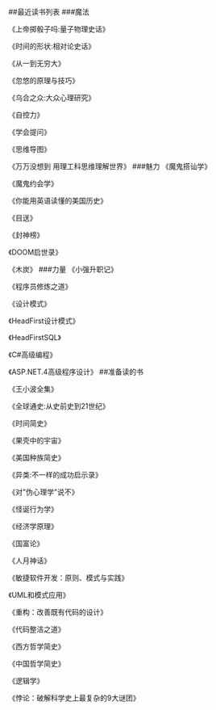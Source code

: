 ##最近读书列表
###魔法

《上帝掷骰子吗:量子物理史话》

《时间的形状:相对论史话》

《从一到无穷大》

《忽悠的原理与技巧》

《乌合之众:大众心理研究》

《自控力》

《学会提问》

《思维导图》

《万万没想到 用理工科思维理解世界》
###魅力
《魔鬼搭讪学》

《魔鬼约会学》

《你能用英语读懂的美国历史》

《目送》

《封神榜》

《DOOM启世录》

《木炭》
###力量
《小强升职记》

《程序员修炼之道》

《设计模式》

《HeadFirst设计模式》

《HeadFirstSQL》

《C#高级编程》

《ASP.NET.4高级程序设计》
##准备读的书

《王小波全集》

《全球通史:从史前史到21世纪》

《时间简史》

《果壳中的宇宙》

《美国种族简史》

《异类:不一样的成功启示录》

《对"伪心理学"说不》

《怪诞行为学》

《经济学原理》

《国富论》

《人月神话》

《敏捷软件开发：原则、模式与实践》

《UML和模式应用》

《重构：改善既有代码的设计》

《代码整洁之道》

《西方哲学简史》

《中国哲学简史》

《逻辑学》

《悖论：破解科学史上最复杂的9大谜团》